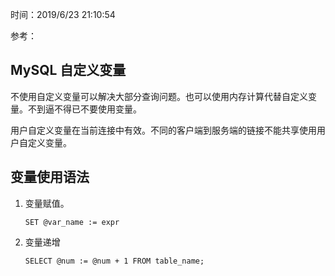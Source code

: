 时间：2019/6/23 21:10:54  

参考： 


## MySQL 自定义变量  

不使用自定义变量可以解决大部分查询问题。也可以使用内存计算代替自定义变量。不到逼不得已不要使用变量。

用户自定义变量在当前连接中有效。不同的客户端到服务端的链接不能共享使用用户自定义变量。

## 变量使用语法  

1. 变量赋值。  

    ```mysql
    SET @var_name := expr
    ```

2. 变量递增

    ```mysql
    SELECT @num := @num + 1 FROM table_name;
    ```
